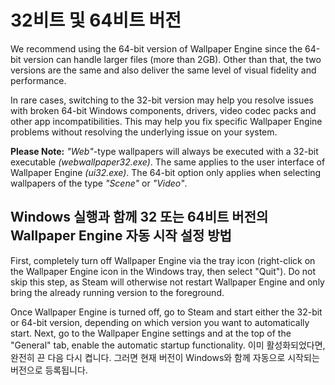 # 32비트 및 64비트 버전

We recommend using the 64-bit version of Wallpaper Engine since the 64-bit version can handle larger files (more than 2GB). Other than that, the two versions are the same and also deliver the same level of visual fidelity and performance.

In rare cases, switching to the 32-bit version may help you resolve issues with broken 64-bit Windows components, drivers, video codec packs and other app incompatibilities. This may help you fix specific Wallpaper Engine problems without resolving the underlying issue on your system.

**Please Note:** *"Web"*-type wallpapers will always be executed with a 32-bit executable *(webwallpaper32.exe)*. The same applies to the user interface of Wallpaper Engine *(ui32.exe)*. The 64-bit option only applies when selecting wallpapers of the type *"Scene"* or *"Video"*.

## Windows 실행과 함께 32 또는 64비트 버전의 Wallpaper Engine 자동 시작 설정 방법

First, completely turn off Wallpaper Engine via the tray icon (right-click on the Wallpaper Engine icon in the Windows tray, then select "Quit"). Do not skip this step, as Steam will otherwise not restart Wallpaper Engine and only bring the already running version to the foreground.

Once Wallpaper Engine is turned off, go to Steam and start either the 32-bit or 64-bit version, depending on which version you want to automatically start. Next, go to the Wallpaper Engine settings and at the top of the "General" tab, enable the automatic startup functionality. 이미 활성화되었다면, 완전히 끈 다음 다시 켭니다. 그러면 현재 버전이 Windows와 함께 자동으로 시작되는 버전으로 등록됩니다.